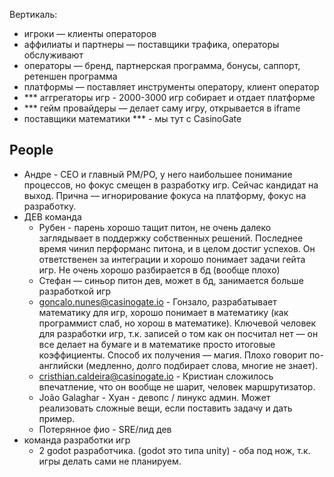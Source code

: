 Вертикаль:

- игроки — клиенты операторов 
- аффилиаты и партнеры — поставщики трафика, операторы обслуживают
- операторы — бренд, партнерская программа, бонусы, саппорт, ретеншен программа
- платформы — поставляет инструменты оператору, клиент оператор
- *** аггрегаторы игр - 2000-3000 игр собирает и отдает платформе
- *** гейм провайдеры — делает саму игру, открывается в iframe
- поставщики математики
*** - мы тут с CasinoGate
## People
- Андре - CEO и главный PM/PO, у него наибольшее понимание процессов, но фокус смещен в разработку игр. Сейчас кандидат на выход. Прична — игнорирование фокуса на платформу, фокус на разработку.
- ДЕВ команда
	- Рубен - парень хорошо тащит питон, не очень далеко заглядывает в поддержку собственных решений. Последнее время чинил перформанс питона, и в целом достиг успехов. Он ответственен за интеграции и хорошо понимает задачи гейта игр. Не очень хорошо разбирается в бд (вообще плохо)
	- Стефан — синьор питон дев, может в бд, занимается больше разработкой игр
	- goncalo.nunes@casinogate.io - Гонзало, разрабатывает математику для игр, хорошо понимает в математику (как программист слаб, но хорош в математике). Ключевой человек для разработки игр, т.к. записей о том как он посчитал нет — он все делает на бумаге и в математике просто итоговые коэффициенты. Способ их получения — магия. Плохо говорит по-английски (медленно, долго подбирает слова, многие не знает).
	- cristhian.caldeira@casinogate.io - Кристиан сложилось впечатление, что он вообще не шарит, человек маршрутизатор.
	- João Galaghar - Хуан - девопс / линукс админ. Может реализовать сложные вещи, если поставить задачу и дать пример. 
	- Потерянное фио - SRE/лид дев
- команда разработки игр
	- 2 godot разработчика. (godot это типа unity) - оба под нож, т.к. игры делать сами не планируем.